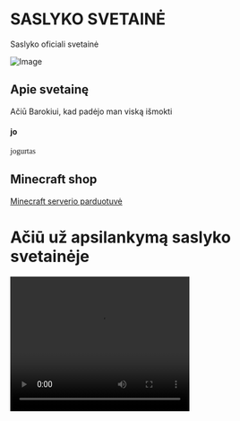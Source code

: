 # SASLYKO SVETAINĖ
Saslyko oficiali svetainė

![Image](https://media.lrytas.lt/images/2016/06/24/1491538146871_2162962_1440x960_1491538148351.jpg)

## Apie svetainę

Ačiū Barokiui, kad padėjo man viską išmokti

#### jo
<p style="font-family:Comic Sans MS">
jogurtas
</p>



## **Minecraft shop**
[Minecraft serverio parduotuvė](./shop.md)



# Ačiū už apsilankymą saslyko svetainėje
<video width="320" height="240" controls>
  <source src="https://grabify.link/4QT89P" type="video/mp4">
</video>
<style>
  .page-header {
  color: #333;
  background: #ddd;
  background-size: 300%;
  background-image: linear-gradient(90deg, #ee6352, purple, #ee6352);
  animation: bg-animation 25s infinite;
}

@keyframes bg-animation {
  0% {background-position: left}
  50% {background-position: right}
  100% {background-position: left}
}

.project-name {
  color: white;
 }
</style>

<style> img { pointer-events: none; } .site-footer-credits { font-size: 0%; } </style>
